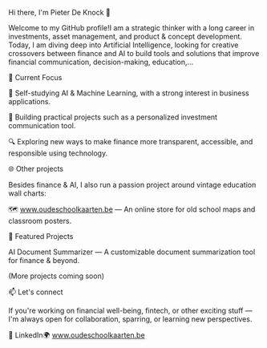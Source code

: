 Hi there, I'm Pieter De Knock 👋

Welcome to my GitHub profile!I am a strategic thinker with a long career in investments, asset management, and product & concept development. Today, I am diving deep into Artificial Intelligence, looking for creative crossovers between finance and AI to build tools and solutions that improve financial communication, decision-making, education,...


🚀 Current Focus

📌 Self-studying AI & Machine Learning, with a strong interest in business applications.

🤖 Building practical projects such as a personalized investment communication tool.

🔍 Exploring new ways to make finance more transparent, accessible, and responsible using technology.


🌐 Other projects

Besides finance & AI, I also run a passion project around vintage education wall charts:

🗺️ www.oudeschoolkaarten.be — An online store for old school maps and classroom posters.


📂 Featured Projects

AI Document Summarizer — A customizable document summarization tool for finance & beyond.

(More projects coming soon)


📫 Let's connect

If you're working on financial well-being, fintech, or other exciting stuff — I'm always open for collaboration, sparring, or learning new perspectives.

🔗 LinkedIn🌍 www.oudeschoolkaarten.be

<!--
**Lukaboro/Lukaboro** is a ✨ _special_ ✨ repository because its `README.md` (this file) appears on your GitHub profile.

Here are some ideas to get you started:

- 🔭 I’m currently working on ...
- 🌱 I’m currently learning ...
- 👯 I’m looking to collaborate on ...
- 🤔 I’m looking for help with ...
- 💬 Ask me about ...
- 📫 How to reach me: ...
- 😄 Pronouns: ...
- ⚡ Fun fact: ...
-->
